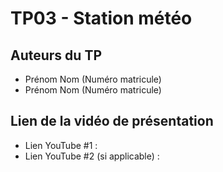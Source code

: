# TP03 - Station météo

## Auteurs du TP

- Prénom Nom (Numéro matricule)
- Prénom Nom (Numéro matricule)

## Lien de la vidéo de présentation

- Lien YouTube #1 :
- Lien YouTube #2 (si applicable) :
